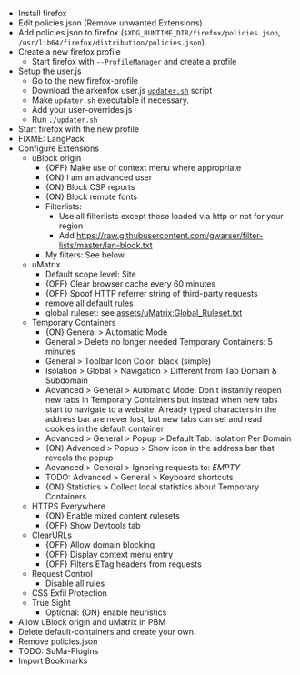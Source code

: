 
 - Install firefox
 - Edit policies.json (Remove unwanted Extensions)
 - Add policies.json to firefox (`$XDG_RUNTIME_DIR/firefox/policies.json`, `/usr/lib64/firefox/distribution/policies.json`).
 - Create a new firefox profile
   - Start firefox with `--ProfileManager` and create a profile
 - Setup the user.js
   - Go to the new firefox-profile
   - Download the arkenfox user.js [`updater.sh`] script 
   - Make `updater.sh` executable if necessary.
   - Add your user-overrides.js
   - Run `./updater.sh`
 - Start firefox with the new profile
 - FIXME: LangPack
 - Configure Extensions
   - uBlock origin
     - {OFF} Make use of context menu where appropriate
     - {ON} I am an advanced user
     - {ON} Block CSP reports
     - {ON} Block remote fonts
     - Filterlists:
       - Use all filterlists except those loaded via http or not for your region
       - Add https://raw.githubusercontent.com/gwarser/filter-lists/master/lan-block.txt
     - My filters: See below
   - uMatrix
     - Default scope level: Site
     - {OFF} Clear browser cache every 60 minutes
     - {OFF} Spoof HTTP referrer string of third-party requests
     - remove all default rules
     - global ruleset: see [assets/uMatrix:Global_Ruleset.txt](assets/uMatrix:Global_Ruleset.txt)
   - Temporary Containers
     - {ON} General > Automatic Mode
     - General > Delete no longer needed Temporary Containers: 5 minutes
     - General > Toolbar Icon Color: black (simple)
     - Isolation > Global > Navigation > Different from Tab Domain & Subdomain
     - Advanced > General > Automatic Mode: Don't instantly reopen new tabs in Temporary Containers but instead when new tabs start to navigate to a website. Already typed characters in the address bar are never lost, but new tabs can set and read cookies in the default container
     - Advanced > General > Popup > Default Tab: Isolation Per Domain
     - {ON} Advanced > Popup > Show icon in the address bar that reveals the popup
     - Advanced > General > Ignoring requests to: _EMPTY_
     - TODO: Advanced > General > Keyboard shortcuts 
     - {ON} Statistics > Collect local statistics about Temporary Containers
   - HTTPS Everywhere
     - {ON} Enable mixed content rulesets
     - {OFF} Show Devtools tab
   - ClearURLs
     - {OFF} Allow domain blocking
     - {OFF} Display context menu entry
     - {OFF} Filters ETag headers from requests
   - Request Control
     - Disable all rules
   - CSS Exfil Protection
   - True Sight
     - Optional: {ON} enable heuristics
 - Allow uBlock origin and uMatrix in PBM
 - Delete default-containers and create your own.
 - Remove policies.json
 - TODO: SuMa-Plugins
 - Import Bookmarks

[`updater.sh`]: https://raw.githubusercontent.com/arkenfox/user.js/master/updater.sh
